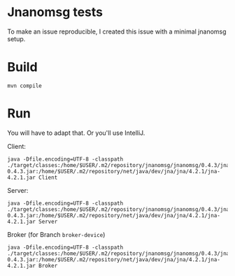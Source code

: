# Jnanomsg tests

To make an issue reproducible, I created this issue with a minimal jnanomsg setup.

# Build

```
mvn compile
```

# Run

You will have to adapt that. Or you'll use IntelliJ.

Client:
```
java -Dfile.encoding=UTF-8 -classpath ./target/classes:/home/$USER/.m2/repository/jnanomsg/jnanomsg/0.4.3/jnanomsg-0.4.3.jar:/home/$USER/.m2/repository/net/java/dev/jna/jna/4.2.1/jna-4.2.1.jar Client
```

Server:
```
java -Dfile.encoding=UTF-8 -classpath ./target/classes:/home/$USER/.m2/repository/jnanomsg/jnanomsg/0.4.3/jnanomsg-0.4.3.jar:/home/$USER/.m2/repository/net/java/dev/jna/jna/4.2.1/jna-4.2.1.jar Server
```

Broker (for Branch `broker-device`)
```
java -Dfile.encoding=UTF-8 -classpath ./target/classes:/home/$USER/.m2/repository/jnanomsg/jnanomsg/0.4.3/jnanomsg-0.4.3.jar:/home/$USER/.m2/repository/net/java/dev/jna/jna/4.2.1/jna-4.2.1.jar Broker
```